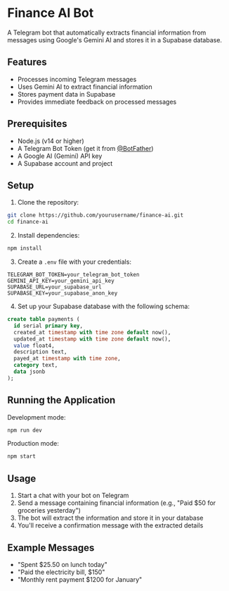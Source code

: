 # Finance AI Bot

A Telegram bot that automatically extracts financial information from messages using Google's Gemini AI and stores it in a Supabase database.

## Features

- Processes incoming Telegram messages
- Uses Gemini AI to extract financial information
- Stores payment data in Supabase
- Provides immediate feedback on processed messages

## Prerequisites

- Node.js (v14 or higher)
- A Telegram Bot Token (get it from [@BotFather](https://t.me/botfather))
- A Google AI (Gemini) API key
- A Supabase account and project

## Setup

1. Clone the repository:

```bash
git clone https://github.com/yourusername/finance-ai.git
cd finance-ai
```

2. Install dependencies:

```bash
npm install
```

3. Create a `.env` file with your credentials:

```
TELEGRAM_BOT_TOKEN=your_telegram_bot_token
GEMINI_API_KEY=your_gemini_api_key
SUPABASE_URL=your_supabase_url
SUPABASE_KEY=your_supabase_anon_key
```

4. Set up your Supabase database with the following schema:

```sql
create table payments (
  id serial primary key,
  created_at timestamp with time zone default now(),
  updated_at timestamp with time zone default now(),
  value float4,
  description text,
  payed_at timestamp with time zone,
  category text,
  data jsonb
);
```

## Running the Application

Development mode:

```bash
npm run dev
```

Production mode:

```bash
npm start
```

## Usage

1. Start a chat with your bot on Telegram
2. Send a message containing financial information (e.g., "Paid $50 for groceries yesterday")
3. The bot will extract the information and store it in your database
4. You'll receive a confirmation message with the extracted details

## Example Messages

- "Spent $25.50 on lunch today"
- "Paid the electricity bill, $150"
- "Monthly rent payment $1200 for January"
